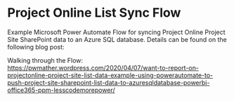 # Project Online List Sync Flow
Example Microsoft Power Automate Flow for syncing Project Online Project Site SharePoint data to an Azure SQL database. Details can be found on the following blog post:

Walking through the Flow: https://pwmather.wordpress.com/2020/04/07/want-to-report-on-projectonline-project-site-list-data-example-using-powerautomate-to-push-project-site-sharepoint-list-data-to-azuresqldatabase-powerbi-office365-ppm-lesscodemorepower/
